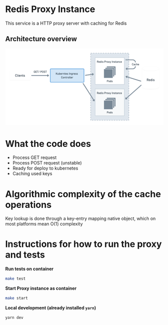 # Redis Proxy Instance
This service is a HTTP proxy server with caching for Redis

## Architecture overview

![Redis Proxy schema](./redis-proxy.png)

# What the code does
- Process GET request
- Process POST request (unstable) 
- Ready for deploy to kubernetes
- Caching used keys

# Algorithmic complexity of the cache operations
Key lookup is done through a key-entry mapping native object, which on most platforms mean O(1) complexity

# Instructions for how to run the proxy and tests

**Run tests on container**

```bash
make test
```

**Start Proxy instance as container**

```bash
make start
```

**Local development (already installed `yarn`)**
```bash
yarn dev
```
